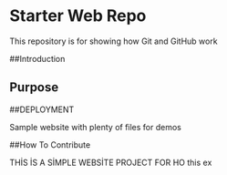 # Starter Web Repo

This repository is for showing how Git and GitHub work

##Introduction

## Purpose

##DEPLOYMENT

Sample website with plenty of files for demos

##How To Contribute

THİS İS A SİMPLE WEBSİTE PROJECT FOR HO
this ex